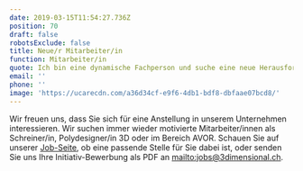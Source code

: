 ```yaml
---
date: 2019-03-15T11:54:27.736Z
position: 70
draft: false
robotsExclude: false
title: Neue/r Mitarbeiter/in
function: Mitarbeiter/in
quote: Ich bin eine dynamische Fachperson und suche eine neue Herausforderung.
email: ''
phone: ''
image: 'https://ucarecdn.com/a36d34cf-e9f6-4db1-bdf8-dbfaae07bcd8/'
---
```

Wir freuen uns, dass Sie sich für eine Anstellung in unserem Unternehmen interessieren. Wir suchen immer wieder motivierte Mitarbeiter/innen als Schreiner/in, Polydesigner/in 3D oder im Bereich AVOR. Schauen Sie auf unserer [Job-Seite](/jobs/), ob eine passende Stelle für Sie dabei ist, oder senden Sie uns Ihre Initiativ-Bewerbung als PDF an <mailto:jobs@3dimensional.ch>.
